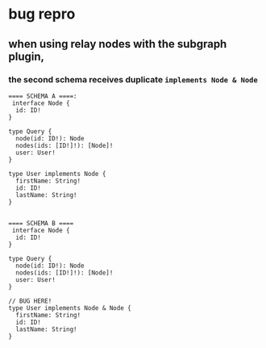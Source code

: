 # bug repro

## when using relay nodes with the subgraph plugin,
### the second schema receives duplicate `implements Node & Node`

```
==== SCHEMA A ====:
 interface Node {
  id: ID!
}

type Query {
  node(id: ID!): Node
  nodes(ids: [ID!]!): [Node]!
  user: User!
}

type User implements Node {
  firstName: String!
  id: ID!
  lastName: String!
}


==== SCHEMA B ====
 interface Node {
  id: ID!
}

type Query {
  node(id: ID!): Node
  nodes(ids: [ID!]!): [Node]!
  user: User!
}

// BUG HERE!
type User implements Node & Node {
  firstName: String!
  id: ID!
  lastName: String!
}
```